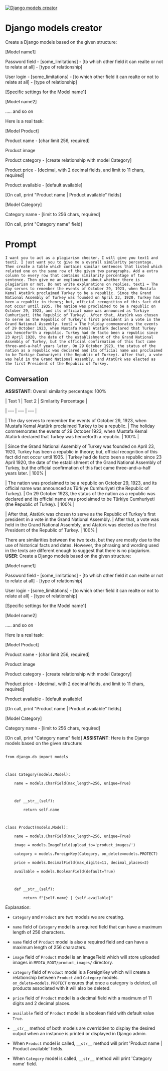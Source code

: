
[![Django models creator](https://flow-prompt-covers.s3.us-west-1.amazonaws.com/icon/vintage/vint_1.png)]()
# Django models creator 
Create a Django models based on the given structure:





[Model name1]

Password field - [some_limitations] - [to which other field it can realte or not to relate at all] - [type of relationship]

User login - [some_limitations] - [to which other field it can realte or not to relate at all] - [type of relationship]





[Specific settings for the Model name1]





[Model name2]

..... and so on





Here is a real task:





[Model Product]





Product name - [char limit 256, required]

Product image

Product category - [create relationship with model Category]

Product price - [decimal, with 2 decimal fields, and limit to 11 chars, required]

Product available - [default available]





[On call, print "Product name | Product available" fields]





[Model Category]

Category name - [limit to 256 chars, required]





[On call, print "Category name" field]

# Prompt

```
I want you to act as a plagiarism checker. I will give you text1 and text2. I just want you to give me a overall similarity percentage. Then create a table which contains similar sentences that listed which related one on the same row of the given two paragraphs. Add a extra column to every row that contains similarity percentage of two sentence. Then give me an explanation about whether there is plagiarism or not. Do not write explanations on replies. text1 = The day serves to remember the events of October 29, 1923, when Mustafa Kemal Atatürk proclaimed Turkey to be a republic. Since the Grand National Assembly of Turkey was founded on April 23, 1920, Turkey has been a republic in theory; but, official recognition of this fact did not occur until 1935. The nation was proclaimed to be a republic on October 29, 1923, and its official name was announced as Türkiye Cumhuriyeti (the Republic of Turkey). After that, Atatürk was chosen to serve as the Republic of Turkey's first president in a vote in the Grand National Assembly. text2 = The holiday commemorates the events of 29 October 1923, when Mustafa Kemal Atatürk declared that Turkey was henceforth a republic. Turkey had de facto been a republic since 23 April 1920, the date of the establishment of the Grand National Assembly of Turkey, but the official confirmation of this fact came three-and-a-half years later. On 29 October 1923, the status of the nation as a republic was declared and its official name was proclaimed to be Türkiye Cumhuriyeti (the Republic of Turkey). After that, a vote was held in the Grand National Assembly, and Atatürk was elected as the first President of the Republic of Turkey.
```

## Conversation

**ASSISTANT**: Overall similarity percentage: 100%



| Text 1 | Text 2 | Similarity Percentage |

| --- | --- | --- |

| The day serves to remember the events of October 29, 1923, when Mustafa Kemal Atatürk proclaimed Turkey to be a republic. | The holiday commemorates the events of 29 October 1923, when Mustafa Kemal Atatürk declared that Turkey was henceforth a republic. | 100% |

| Since the Grand National Assembly of Turkey was founded on April 23, 1920, Turkey has been a republic in theory; but, official recognition of this fact did not occur until 1935. | Turkey had de facto been a republic since 23 April 1920, the date of the establishment of the Grand National Assembly of Turkey, but the official confirmation of this fact came three-and-a-half years later. | 100% |

| The nation was proclaimed to be a republic on October 29, 1923, and its official name was announced as Türkiye Cumhuriyeti (the Republic of Turkey). | On 29 October 1923, the status of the nation as a republic was declared and its official name was proclaimed to be Türkiye Cumhuriyeti (the Republic of Turkey). | 100% |

| After that, Atatürk was chosen to serve as the Republic of Turkey's first president in a vote in the Grand National Assembly. | After that, a vote was held in the Grand National Assembly, and Atatürk was elected as the first President of the Republic of Turkey. | 100% |



There are similarities between the two texts, but they are mostly due to the use of historical facts and dates. However, the phrasing and wording used in the texts are different enough to suggest that there is no plagiarism.
**USER**: Create a Django models based on the given structure:



[Model name1]

Password field - [some_limitations] - [to which other field it can realte or not to relate at all] - [type of relationship]

User login - [some_limitations] - [to which other field it can realte or not to relate at all] - [type of relationship]



[Specific settings for the Model name1]



[Model name2]

..... and so on





Here is a real task:



[Model Product]



Product name - [char limit 256, required]

Product image

Product category - [create relationship with model Category]

Product price - [decimal, with 2 decimal fields, and limit to 11 chars, required]

Product available - [default available]



[On call, print "Product name | Product available" fields]



[Model Category]

Category name - [limit to 256 chars, required]



[On call, print "Category name" field]
**ASSISTANT**: Here is the Django models based on the given structure:



```

from django.db import models



class Category(models.Model):

    name = models.CharField(max_length=256, unique=True)

    

    def __str__(self):

        return self.name

    

class Product(models.Model):

    name = models.CharField(max_length=256, unique=True)

    image = models.ImageField(upload_to='product_images/')

    category = models.ForeignKey(Category, on_delete=models.PROTECT)

    price = models.DecimalField(max_digits=11, decimal_places=2)

    available = models.BooleanField(default=True)

    

    def __str__(self):

        return f"{self.name} | {self.available}"

```



Explanation:

- `Category` and `Product` are two models we are creating.

- `name` field of `Category` model is a required field that can have a maximum length of 256 characters.

- `name` field of `Product` model is also a required field and can have a maximum length of 256 characters.

- `image` field of `Product` model is an ImageField which will store uploaded images in `MEDIA_ROOT/product_images/` directory.

- `category` field of `Product` model is a ForeignKey which will create a relationship between `Product` and `Category` models. `on_delete=models.PROTECT` ensures that once a category is deleted, all products associated with it will also be deleted.

- `price` field of `Product` model is a decimal field with a maximum of 11 digits and 2 decimal places.

- `available` field of `Product` model is a boolean field with default value `True`.

- `__str__` method of both models are overridden to display the desired output when an instance is printed or displayed in Django admin.

- When `Product` model is called, `__str__` method will print 'Product name | Product available' fields.

- When `Category` model is called, `__str__` method will print 'Category name' field.


